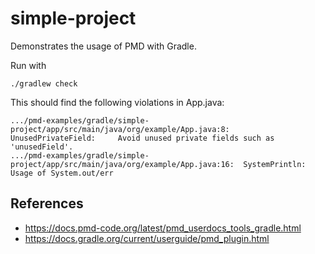# simple-project

Demonstrates the usage of PMD with Gradle.

Run with

    ./gradlew check

This should find the following violations in App.java:

    .../pmd-examples/gradle/simple-project/app/src/main/java/org/example/App.java:8:   UnusedPrivateField:     Avoid unused private fields such as 'unusedField'.
    .../pmd-examples/gradle/simple-project/app/src/main/java/org/example/App.java:16:  SystemPrintln:  Usage of System.out/err

## References

*   <https://docs.pmd-code.org/latest/pmd_userdocs_tools_gradle.html>
*   <https://docs.gradle.org/current/userguide/pmd_plugin.html>

